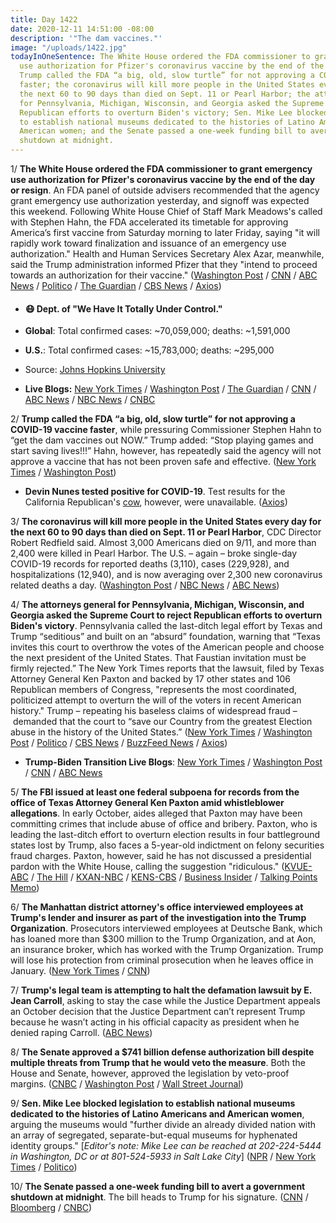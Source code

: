 ```yaml
---
title: Day 1422
date: 2020-12-11 14:51:00 -08:00
description: '"The dam vaccines."'
image: "/uploads/1422.jpg"
todayInOneSentence: The White House ordered the FDA commissioner to grant emergency
  use authorization for Pfizer's coronavirus vaccine by the end of the day or resign;
  Trump called the FDA “a big, old, slow turtle” for not approving a COVID-19 vaccine
  faster; the coronavirus will kill more people in the United States every day for
  the next 60 to 90 days than died on Sept. 11 or Pearl Harbor; the attorneys general
  for Pennsylvania, Michigan, Wisconsin, and Georgia asked the Supreme Court to reject
  Republican efforts to overturn Biden's victory; Sen. Mike Lee blocked legislation
  to establish national museums dedicated to the histories of Latino Americans and
  American women; and the Senate passed a one-week funding bill to avert a government
  shutdown at midnight.
---
```


1/ **The White House ordered the FDA commissioner to grant emergency use authorization for Pfizer's coronavirus vaccine by the end of the day or resign**. An FDA panel of outside advisers recommended that the agency grant emergency use authorization yesterday, and signoff was expected this weekend. Following White House Chief of Staff Mark Meadows's called with Stephen Hahn, the FDA accelerated its timetable for approving America’s first vaccine from Saturday morning to later Friday, saying "it will rapidly work toward finalization and issuance of an emergency use authorization." Health and Human Services Secretary Alex Azar, meanwhile, said the Trump administration informed Pfizer that they "intend to proceed towards an authorization for their vaccine." ([Washington Post](https://www.washingtonpost.com/health/2020/12/11/trump-stephen-hahn-fda-covid-vaccine/) / [CNN](https://www.cnn.com/2020/12/11/politics/white-house-fda-chief-approve-covid-vaccine-resign/index.html) / [ABC News](https://abcnews.go.com/Business/wireStory/white-house-presses-hahn-approve-vaccine-end-day-74676636) / [Politico](https://www.politico.com/news/2020/12/11/azar-authorization-pfizer-coronavirus-vaccine-444508) / [The Guardian](https://www.theguardian.com/world/2020/dec/11/pfizer-vaccine-fda-emergency-use-authorization-covid) / [CBS News](https://www.cbsnews.com/news/covid-vaccine-pfizer-rapid-emergency-use-authorization-fda/) / [Axios](https://www.axios.com/white-house-fda-threat-coronavirus-vaccine-ca8ecd8f-f333-4ea2-95cf-021be01ce920.html))

* #### 😷 Dept. of "We Have It Totally Under Control."

* **Global**: Total confirmed cases: \~70,059,000; deaths: \~1,591,000

* **U.S.**: Total confirmed cases: \~15,783,000; deaths: \~295,000

* Source: [Johns Hopkins University](https://coronavirus.jhu.edu/map.html)

* **Live Blogs:** [New York Times](https://www.nytimes.com/live/2020/12/11/world/covid-19-coronavirus/) / [Washington Post](https://www.washingtonpost.com/nation/2020/12/11/coronavirus-covid-live-updates-us/) / [The Guardian](https://www.theguardian.com/us-news/live/2020/dec/11/coronavirus-covid-19-vaccine-pfizer-fda-joe-biden-donald-trump-us-election-live-updates) / [CNN](https://www.cnn.com/world/live-news/coronavirus-pandemic-12-11-20-intl/index.html) / [ABC News](https://abcnews.go.com/Health/live-updates/coronavirus/?id=74578775) / [NBC News](https://www.nbcnews.com/news/us-news/live-blog/2020-12-11-covid-live-updates-vaccine-news-n1250840) / [CNBC](https://www.cnbc.com/2020/12/11/coronavirus-live-updates.html)

2/ **Trump called the FDA “a big, old, slow turtle” for not approving a COVID-19 vaccine faster**, while pressuring Commissioner Stephen Hahn to “get the dam vaccines out NOW.” Trump added: “Stop playing games and start saving lives!!!” Hahn, however, has repeatedly said the agency will not approve a vaccine that has not been proven safe and effective. ([New York Times](https://www.nytimes.com/2020/12/11/us/politics/trump-slams-the-fda-ahead-of-expected-vaccine-authorization.html) / [Washington Post](https://www.washingtonpost.com/health/2020/12/11/trump-stephen-hahn-fda-covid-vaccine/))

* **Devin Nunes tested positive for COVID-19**. Test results for the California Republican's [cow](https://www.nytimes.com/2020/06/25/us/politics/devin-nunes-cow-tweets.html), however, were unavailable. ([Axios](https://www.axios.com/devin-nunes-covid-19-tested-positive-coronavirus-c4b5f652-8f2c-44c5-b897-95a5f4982330.html))

3/ **The coronavirus will kill more people in the United States every day for the next 60 to 90 days than died on Sept. 11 or Pearl Harbor**, CDC Director Robert Redfield said. Almost 3,000 Americans died on 9/11, and more than 2,400 were killed in Pearl Harbor. The U.S. – again – broke single-day COVID-19 records for reported deaths (3,110), cases (229,928), and hospitalizations (12,940), and is now averaging over 2,300 new coronavirus related deaths a day. ([Washington Post](https://www.washingtonpost.com/nation/2020/12/11/coronavirus-covid-live-updates-us/) / [NBC News](https://www.nbcnews.com/news/us-news/live-blog/2020-12-11-covid-live-updates-vaccine-news-n1250840) / [ABC News](https://abcnews.go.com/Health/live-updates/coronavirus/?id=74578775#74674211))

4/ **The attorneys general for Pennsylvania, Michigan, Wisconsin, and Georgia asked the Supreme Court to reject Republican efforts to overturn Biden's victory**. Pennsylvania called the last-ditch legal effort by Texas and Trump “seditious” and built on an “absurd” foundation, warning that “Texas invites this court to overthrow the votes of the American people and choose the next president of the United States. That Faustian invitation must be firmly rejected.” The New York Times reports that the lawsuit, filed by Texas Attorney General Ken Paxton and backed by 17 other states and 106 Republican members of Congress, "represents the most coordinated, politicized attempt to overturn the will of the voters in recent American history." Trump – repeating his baseless claims of widespread fraud – demanded that the court to “save our Country from the greatest Election abuse in the history of the United States.” ([New York Times](https://www.nytimes.com/2020/12/10/us/trump-election-lawsuit-states.html) / [Washington Post](https://www.washingtonpost.com/politics/with-time-running-out-trump-and-gop-allies-turn-up-pressure-on-supreme-court-in-election-assault/2020/12/10/4268511a-3b03-11eb-bc68-96af0daae728_story.html) / [Politico](https://www.politico.com/news/2020/12/10/seditious-abuse-judicial-process-reject-texas-effort-election-joe-biden-win-444414) / [CBS News](https://www.cbsnews.com/news/texas-lawsuit-supreme-court-106-house-republicans/) / [BuzzFeed News](https://www.buzzfeednews.com/article/skbaer/list-republican-house-members-overturn-election) / [Axios](https://www.axios.com/house-republicans-texas-lawsuit-election-a33e2081-89fa-442a-b1f6-eb1fcf9f4b16.html))

* **Trump-Biden Transition Live Blogs**: [New York Times](https://www.nytimes.com/live/2020/12/11/us/joe-biden-trump/) / [Washington Post](https://www.washingtonpost.com/politics/2020/12/11/joe-biden-trump-transition-live-updates/) / [CNN](https://www.cnn.com/politics/live-news/biden-trump-us-election-news-12-11-20/index.html) / [ABC News](https://abcnews.go.com/Politics/live-updates/2020-election-results-transition/?id=74573672)

5/ **The FBI issued at least one federal subpoena for records from the office of Texas Attorney General Ken Paxton amid  whistleblower allegations**. In early October, aides alleged that Paxton may have been committing crimes that include abuse of office and bribery. Paxton, who is leading the last-ditch effort to overturn election results in four battleground states lost by Trump, also faces a 5-year-old indictment on felony securities fraud charges. Paxton, however, said he has not discussed a presidential pardon with the White House, calling the suggestion "ridiculous." ([KVUE-ABC](https://www.kvue.com/article/news/local/texas/fbi-subpoena-texas-ag-ken-paxton/269-aac1b3ca-f2c3-4116-a95c-cdef4b41531e) / [The Hill](https://thehill.com/homenews/state-watch/529782-fbi-issues-subpoena-for-texas-ag-records-after-whistleblower-allegations) / [KXAN-NBC](https://www.kxan.com/news/texas-politics/texas-ag-ken-paxton-no-discussions-of-pardon-with-the-white-house/) / [KENS-CBS](https://www.kens5.com/article/news/local/texas/fbi-subpoena-texas-ag-ken-paxton/269-aac1b3ca-f2c3-4116-a95c-cdef4b41531e) / [Business Insider](https://www.businessinsider.com/ken-paxton-fbi-subpoena-bribery-abuse-of-office-investigation-2020-12) / [Talking Points Memo](https://talkingpointsmemo.com/news/indicted-tx-ag-insists-its-ridiculous-to-accuse-him-of-fishing-for-pardon-with-scotus-lawsuit))

6/ **The Manhattan district attorney's office interviewed employees at Trump's lender and insurer as part of the investigation into the Trump Organization**. Prosecutors interviewed employees at Deutsche Bank, which has loaned more than $300 million to the Trump Organization, and at Aon, an insurance broker, which has worked with the Trump Organization. Trump will lose his protection from criminal prosecution when he leaves office in January. ([New York Times](https://www.nytimes.com/2020/12/11/nyregion/trump-taxes-cy-vance.html) / [CNN](https://www.cnn.com/2020/12/11/politics/manhattan-vance-trump-banks/index.html))

7/ **Trump's legal team is attempting to halt the defamation lawsuit by E. Jean Carroll**, asking to stay the case while the Justice Department appeals an October decision that the Justice Department can’t represent Trump because he wasn’t acting in his official capacity as president when he denied raping Carroll. ([ABC News](https://abcnews.go.com/US/president-trump-halt-defamation-lawsuit-jean-carrolls-attorney/story?id=74672711))

8/ **The Senate approved a $741 billion defense authorization bill despite multiple threats from Trump that he would veto the measure**. Both the House and Senate, however, approved the legislation by veto-proof margins. ([CNBC](https://www.cnbc.com/2020/12/11/senate-passes-740-billion-defense-bill-as-trump-veto-threat-looms.html) / [Washington Post](https://www.washingtonpost.com/national-security/senate-vote-defense-bill-trump/2020/12/11/c21e4160-3bbe-11eb-9276-ae0ca72729be_story.html) / [Wall Street Journal](https://www.wsj.com/articles/senate-advances-defense-policy-bill-despite-trump-veto-threat-11607703243))

9/ **Sen. Mike Lee blocked legislation to establish national museums dedicated to the histories of Latino Americans and American women**, arguing the museums would "further divide an already divided nation with an array of segregated, separate-but-equal museums for hyphenated identity groups." \[*Editor's note: Mike Lee can be reached at 202-224-5444 in Washington, DC or at 801-524-5933 in Salt Lake City*\] ([NPR](https://www.npr.org/2020/12/11/945389843/sen-mike-lee-blocks-legislation-for-latino-womens-museums) / [New York Times](https://www.nytimes.com/2020/12/11/us/politics/mike-lee-smithsonian-latino-women-museums.html) / [Politico](https://www.politico.com/news/2020/12/10/lee-smithsonian-museum-blocked-444496))

10/ **The Senate passed a one-week funding bill to avert a government shutdown at midnight**. The bill heads to Trump for his signature. ([CNN](https://www.cnn.com/2020/12/11/politics/senate-vote-government-funding-deadline-shutdown/index.html) / [Bloomberg](https://www.bloomberg.com/news/articles/2020-12-11/senate-postpones-vote-on-spending-bill-as-shutdown-looms?sref=MIBMEEoj) / [CNBC](https://www.cnbc.com/2020/12/10/senate-passes-one-week-government-funding-extension-sends-it-to-trump.html))